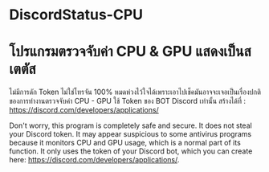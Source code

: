# DiscordStatus-CPU
# โปรแกรมตรวจจับค่า CPU & GPU แสดงเป็นสเตตัส

ไม่มีการดัก Token ไม่ใช่โทรจัน 100% หมดห่วงไว้ใจได้เพราะเอาไปเช็คมันอาจจะเจอเป็นเรื่องปกติของการทำงานตรวจจับค่า CPU - GPU ใช้ Token ของ BOT Discord เท่านั้น สร้างได้ที่ : https://discord.com/developers/applications/

Don't worry, this program is completely safe and secure. It does not steal your Discord token. It may appear suspicious to some antivirus programs because it monitors CPU and GPU usage, which is a normal part of its function. It only uses the token of your Discord bot, which you can create here: https://discord.com/developers/applications/.
